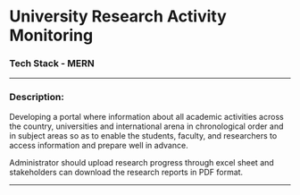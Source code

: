 # University Research Activity Monitoring

### Tech Stack - MERN
---
### Description:
 Developing a portal where information about all academic activities across the country, universities and international arena in chronological order and in subject areas so as to enable the students, faculty, and researchers to access information and prepare well in advance.

Administrator should upload research progress through excel sheet and stakeholders can download the research reports in PDF format.

---